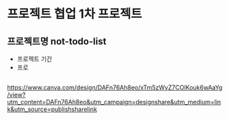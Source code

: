 # 프로젝트 협업 1차 프로젝트
## 프로젝트명 not-todo-list
- 프로젝트 기간 
- 프로
## 
https://www.canva.com/design/DAFn76Ah8eo/xTm5zWyZ7COlKouk6wAaYg/view?utm_content=DAFn76Ah8eo&utm_campaign=designshare&utm_medium=link&utm_source=publishsharelink
